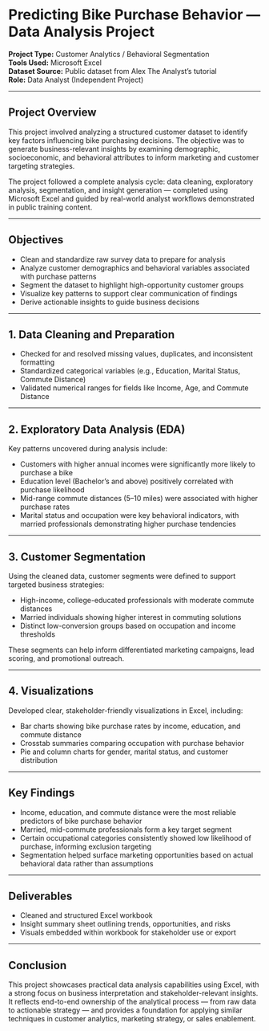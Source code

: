 # Predicting Bike Purchase Behavior — Data Analysis Project

**Project Type:** Customer Analytics / Behavioral Segmentation  
**Tools Used:** Microsoft Excel  
**Dataset Source:** Public dataset from Alex The Analyst’s tutorial  
**Role:** Data Analyst (Independent Project)

---

## Project Overview  
This project involved analyzing a structured customer dataset to identify key factors influencing bike purchasing decisions. The objective was to generate business-relevant insights by examining demographic, socioeconomic, and behavioral attributes to inform marketing and customer targeting strategies.

The project followed a complete analysis cycle: data cleaning, exploratory analysis, segmentation, and insight generation — completed using Microsoft Excel and guided by real-world analyst workflows demonstrated in public training content.

---

## Objectives  
- Clean and standardize raw survey data to prepare for analysis  
- Analyze customer demographics and behavioral variables associated with purchase patterns  
- Segment the dataset to highlight high-opportunity customer groups  
- Visualize key patterns to support clear communication of findings  
- Derive actionable insights to guide business decisions

---

## 1. Data Cleaning and Preparation  
- Checked for and resolved missing values, duplicates, and inconsistent formatting  
- Standardized categorical variables (e.g., Education, Marital Status, Commute Distance)  
- Validated numerical ranges for fields like Income, Age, and Commute Distance

---

## 2. Exploratory Data Analysis (EDA)  
Key patterns uncovered during analysis include:

- Customers with higher annual incomes were significantly more likely to purchase a bike  
- Education level (Bachelor’s and above) positively correlated with purchase likelihood  
- Mid-range commute distances (5–10 miles) were associated with higher purchase rates  
- Marital status and occupation were key behavioral indicators, with married professionals demonstrating higher purchase tendencies

---

## 3. Customer Segmentation  
Using the cleaned data, customer segments were defined to support targeted business strategies:

- High-income, college-educated professionals with moderate commute distances  
- Married individuals showing higher interest in commuting solutions  
- Distinct low-conversion groups based on occupation and income thresholds

These segments can help inform differentiated marketing campaigns, lead scoring, and promotional outreach.

---

## 4. Visualizations  
Developed clear, stakeholder-friendly visualizations in Excel, including:

- Bar charts showing bike purchase rates by income, education, and commute distance  
- Crosstab summaries comparing occupation with purchase behavior  
- Pie and column charts for gender, marital status, and customer distribution

---

## Key Findings  
- Income, education, and commute distance were the most reliable predictors of bike purchase behavior  
- Married, mid-commute professionals form a key target segment  
- Certain occupational categories consistently showed low likelihood of purchase, informing exclusion targeting  
- Segmentation helped surface marketing opportunities based on actual behavioral data rather than assumptions

---

## Deliverables  
- Cleaned and structured Excel workbook  
- Insight summary sheet outlining trends, opportunities, and risks  
- Visuals embedded within workbook for stakeholder use or export

---

## Conclusion  
This project showcases practical data analysis capabilities using Excel, with a strong focus on business interpretation and stakeholder-relevant insights. It reflects end-to-end ownership of the analytical process — from raw data to actionable strategy — and provides a foundation for applying similar techniques in customer analytics, marketing strategy, or sales enablement.
